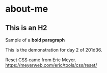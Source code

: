 # about-me

## This is an H2

Sample of a **bold paragraph**

This is the demonstration for day 2 of 201d36.


Reset CSS came from Eric Meyer.
https://meyerweb.com/eric/tools/css/reset/